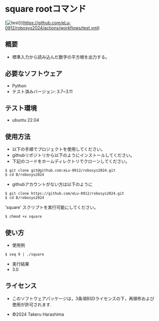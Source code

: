 # square rootコマンド

[![test](https://github.com/eLu-0912/robosys2024/actions/workflows/test.yml/badge.svg)]((https://github.com/eLu-0912/robosys2024/actions/workflows/test.yml)


## 概要

- 標準入力から読み込んだ数字の平方根を出力する。


## 必要なソフトウェア

- Python
 - テスト済みバージョン: 3.7~3.11

## テスト環境

- ubuntu 22.04


## 使用方法

- 以下の手順でプロジェクトを使用してください。
- githubリポジトリから以下のようにインストールしてください。
- 下記のコードをホームディレクトリでクローンしてください。
```
$ git clone git@github.com:eLu-0912/robosys2024.git
$ cd B/robosys2024
```

- githubアカウントがない方は以下のように
```
$ git clone https://github.com/eLu-0912/robosys2024.git
$ cd B/robosys2024
```
'square' スクリプトを実行可能にしてください。
```
$ chmod +x square
```

## 使い方
- 使用例
```
$ seq 9 | ./square
```
- 実行結果
- 3.0


## ライセンス
- このソフトウェアパッケージは，3条項BSDライセンスの下，再頒布および使用が許可されます.

- ©2024 Takeru Harashima
